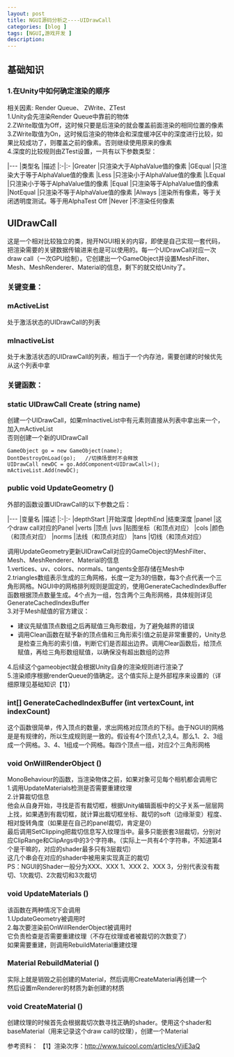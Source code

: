 ```yaml
---
layout: post
title: NGUI源码分析之----UIDrawCall
categories: [blog ]
tags: [NGUI,游戏开发 ]
description:  
---
```


## 基础知识
### 1.在Unity中如何确定渲染的顺序
相关因素: Render Queue、 ZWrite、ZTest  
1.Unity会先渲染Render Queue中靠前的物体  
2.ZWrite取值为Off，这时候只要是后渲染的就会覆盖前面渲染的相同位置的像素  
3.ZWrite取值为On，这时候后渲染的物体会和深度缓冲区中的深度进行比较，如果比较成功了，则覆盖之前的像素。否则继续使用原来的像素  
4.深度的比较规则由ZTest设置，一共有以下参数类型：

|---
|类型名 |描述
|:-|:-
|Greater |只渲染大于AlphaValue值的像素
|GEqual |只渲染大于等于AlphaValue值的像素
|Less |只渲染小于AlphaValue值的像素
|LEqual |只渲染小于等于AlphaValue值的像素
|Equal |只渲染等于AlphaValue值的像素
|NotEqual |只渲染不等于AlphaValue值的像素
|Always |渲染所有像素，等于关闭透明度测试。等于用AlphaTest Off
|Never |不渲染任何像素

## UIDrawCall
这是一个相对比较独立的类，抛开NGUI相关的内容，即使是自己实现一套代码，把渲染需要的关键数据传输进来也是可以使用的。每一个UIDrawCall对应一次draw call（一次GPU绘制）。它创建出一个GameObject并设置MeshFilter、Mesh、MeshRenderer、Material的信息，剩下的就交给Unity了。  
### 关键变量：
### mActiveList
处于激活状态的UIDrawCall的列表  
### mInactiveList
处于未激活状态的UIDrawCall的列表，相当于一个内存池，需要创建的时候优先从这个列表中拿  
### 关键函数：
### static UIDrawCall Create (string name)
创建一个UIDrawCall，如果mInactiveList中有元素则直接从列表中拿出来一个，加入mActiveList  
否则创建一个新的UIDrawCall  
```
GameObject go = new GameObject(name);
DontDestroyOnLoad(go);   //切换场景时不会释放
UIDrawCall newDC = go.AddComponent<UIDrawCall>();
mActiveList.Add(newDC);
```
### public void UpdateGeometry ()
外部的函数设置UIDrawCall的以下参数之后：

|---
|变量名 |描述
|:-|:-
|depthStart |开始深度
|depthEnd |结束深度
|panel |这个draw call对应的Panel
|verts |顶点
|uvs |贴图坐标（和顶点对应）
|cols |颜色（和顶点对应）
|norms |法线（和顶点对应）
|tans |切线（和顶点对应）

调用UpdateGeometry更新UIDrawCall对应的GameObject的MeshFilter、Mesh、MeshRenderer、Material的信息  
1.vertices、uv、colors、normals、tangents全部存储在Mesh中  
2.triangles数组表示生成的三角网格，长度一定为3的倍数，每3个点代表一个三角形网格。NGUI中的网格排列规则是固定的，使用GenerateCachedIndexBuffer函数根据顶点数量生成。4个点为一组，包含两个三角形网格，具体规则详见GenerateCachedIndexBuffer  
3.对于Mesh赋值的官方建议：  
- 建议先赋值顶点数组之后再赋值三角形数组，为了避免越界的错误
- 调用Clean函数在赋予新的顶点值和三角形索引值之前是非常重要的，Unity总是检查三角形的索引值，判断它们是否超出边界。调用Clear函数后，给顶点赋值，再给三角形数组赋值，以确保没有超出数组的边界

4.后续这个gameobject就会根据Unity自身的渲染规则进行渲染了  
5.渲染顺序根据renderQueue的值确定。这个值实际上是外部程序来设置的（详细原理见基础知识【1】）  

### int[] GenerateCachedIndexBuffer (int vertexCount, int indexCount)
这个函数很简单，传入顶点的数量，求出网格对应顶点的下标。由于NGUI的网格是是有规律的，所以生成规则是一致的。假设有4个顶点1,2,3,4。那么1、2、3组成一个网格。3、4、1组成一个网格。每四个顶点一组，对应2个三角形网格  

### void OnWillRenderObject ()
MonoBehaviour的函数，当渲染物体之前，如果对象可见每个相机都会调用它  
1.调用UpdateMaterials检测是否需要重建纹理  
2.计算裁切信息  
他会从自身开始，寻找是否有裁切框，根据Unity编辑面板中的父子关系一层层网上找，如果遇到有裁切框，就计算出裁切框坐标、裁切的soft（边缘渐变）程度、相对旋转角度（如果是在自己的panel裁切，肯定是0）  
最后调用SetClipping把裁切信息写入纹理当中。最多只能嵌套3层裁切，分别对应ClipRange和ClipArgs中的3个字符串。（实际上一共有4个字符串，不知道第4个是干嘛的，对应的shader最多只有3层裁切）  
这几个串会在对应的shader中被用来实现真正的裁切  
PS：NGUI的Shader一般分为XXX、XXX 1、XXX 2、XXX 3，分别代表没有裁切、1次裁切、2次裁切和3次裁切  


### void UpdateMaterials ()
该函数在两种情况下会调用  
1.UpdateGeometry被调用时  
2.每次要渲染前OnWillRenderObject被调用时  
它负责检查是否需要重建纹理（不存在纹理或者被裁切的次数变了）  
如果需要重建，则调用RebuildMaterial重建纹理  

### Material RebuildMaterial ()
实际上就是销毁之前创建的Material，然后调用CreateMaterial再创建一个  
然后设置mRenderer的材质为新创建的材质  

### void CreateMaterial ()
创建纹理的时候首先会根据裁切次数寻找正确的shader。使用这个shader和baseMaterial（用来记录这个draw call的纹理），创建一个Material  

参考资料：
【1】渲染次序：http://www.tuicool.com/articles/VjiE3aQ  